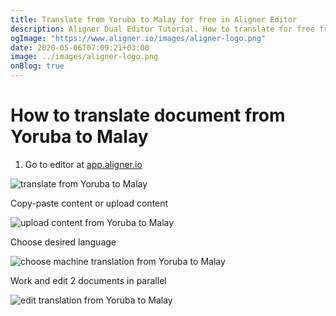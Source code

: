 ```yaml
---
title: Translate from Yoruba to Malay for free in Aligner Editor
description: Aligner Dual Editor Tutorial. How to translate for free from Yoruba to Malay. Aligner is multilingual document management platform. 
ogImage: "https://www.aligner.io/images/aligner-logo.png"
date: 2020-05-06T07:09:21+03:00
image: ../images/aligner-logo.png
onBlog: true
---
```


# How to translate document from Yoruba to Malay

1. Go to editor at [app.aligner.io](https://app.aligner.io "Aligner App web page")

![translate from Yoruba to Malay](../aligner-blank-editor.png "translate from Yoruba to Malay")

Copy-paste content or upload content

![upload content from Yoruba to Malay](../aligner-uploaded-document.png "upload content from Yoruba to Malay")

Choose desired language

![choose machine translation from Yoruba to Malay](../aligner-language-dropdown.png "choose machine translation from Yoruba to Malay")

Work and edit 2 documents in parallel

![edit translation from Yoruba to Malay](../aligner-double-sitded-editor.png "edit translation from Yoruba to Malay")

